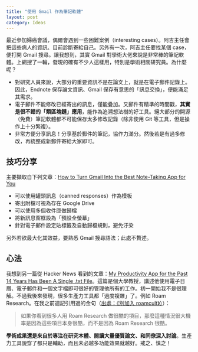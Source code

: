```yaml
---
title: "使用 Gmail 作為筆記軟體"
layout: post
category: Ideas 
---
```


最近參加婦癌會議，偶爾會遇到一些困難案例（interesting cases）。阿吉主任會把這些病人的資訊、目前診斷寄給自己。另外有一次，阿吉主任要找某個 case，便打開 Gmail 搜尋。讓我想到，其實 Gmail 對學術大佬來說是非常棒的筆記軟體。上網搜了一輪，發現的確有不少人這樣用，特別是學術相關研究員。為什麼呢？

- 對研究人員來說，大部分的重要資訊不是在論文上，就是在電子郵件記錄上。因此，Endnote 保存論文資訊、Gmail 保存有意思的「訊息交換」，便能滿足其需求。
- 電子郵件不能修改已經寄出的訊息，僅能疊加。又郵件有精準的時間戳，**其實是很不錯的「類區塊鏈」應用**，能作為追溯想法樹的好工具。絕大部分的開源（免費）筆記軟體都不可能保存太多修改記錄（除非使用 Git 等工具，但是操作上十分繁複）。
- 非常方便分享訊息！分享基於郵件的筆記，協作力滿分。然後若是有過多修改，再統整成新郵件寄給大家即可。

## 技巧分享

主要擷取自下列文章：[How to Turn Gmail Into the Best Note-Taking App for You](https://www.makeuseof.com/tag/gmail-note-taking-tool-tips/)

- 可以使用罐頭訊息（canned responses）作為模板
- 寄出附檔可視為存在 Google Drive
- 可以使用多個收件匣做歸檔
- 將新訊息窗框設為「預設全螢幕」
- 針對電子郵件設定貼標籤及自動歸檔規則，避免汙染

另外若欲最大化其效益，要熟悉 Gmail 搜尋語法；此處不贅述。

## 心法

我想到另一篇從 Hacker News 看到的文章：[My Productivity App for the Past 14 Years Has Been A Single .txt File](https://jeffhuang.com/productivity_text_file/)。這篇是個大學教授，講述他使用電子日曆、電子郵件和一個文字檔即可很好的管理他所有的工作。初一開始我不是很理解。不過我後來發現，很多生產力工具都「過度複雜」了。例如 Roam Research。在我之前週記引用過的金句（[出處：《別加入 roamcult》）](https://sspai.com/post/61010)）：

> 如果你看到很多人用 Roam Research 做很酷的項目，那麼這種情況很大機率是因為這些項目本身很酷，而不是因為 Roam Research 很酷。

**學術成果還是來自於專注在研究本體、閱讀大量優質論文、和同僚深入討論**。生產力工具說穿了都只是輔助，而且未必越多功能效果就越好。戒之、慎之！